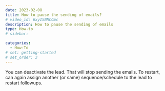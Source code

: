 ```yaml
---
date: 2023-02-08
title: How to pause the sending of emails?
# video_id: 6xyI5NNCCmc
description: How to pause the sending of emails
type: How-to
# sidebar:

categories:
  - How-To
# set: getting-started
# set_order: 3
---
```

You can deactivate the lead. That will stop sending the emails. To restart, can again assign another (or same) sequence/schedule to the lead to restart followups.  